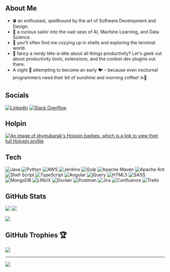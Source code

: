 ## About Me

- 🍀 an enthusiast, spellbound by the art of Software Development and Design.<br>
- 🤖 a curious sailor into the vast seas of AI, Machine Learning, and Data Science.<br>
- 🐚 you'll often find me cozying up in shells and exploring the terminal world.
- 🧰 fancy a nerdy tête-à-tête about all things productivity? Let's geek out about productivity tools, extensions, and the coolest dev plugins out there.<br>
- A night 🦉 attempting to become an early 🐦 – because even nocturnal programmers need their bit of sunshine and morning coffee! ☕🌅

## Socials

[![LinkedIn](https://img.shields.io/badge/LinkedIn-%230077B5.svg?logo=linkedin&logoColor=white)](https://linkedin.com/in/youssef-mubarak) [![Stack Overflow](https://img.shields.io/badge/-Stackoverflow-FE7A16?logo=stack-overflow&logoColor=white)](https://stackoverflow.com/users/16556051/youssef-mubarak)

## Holpin
[![An image of @ymubarak's Holopin badges, which is a link to view their full Holopin profile](https://holopin.me/ymubarak)](https://holopin.io/@ymubarak)

## Tech
![Java](https://img.shields.io/badge/java-%23ED8B00.svg?style=for-the-badge&logo=java&logoColor=white) 
![Python](https://img.shields.io/badge/python-3670A0?style=for-the-badge&logo=python&logoColor=ffdd54) 
![AWS](https://img.shields.io/badge/AWS-%23FF9900.svg?style=for-the-badge&logo=amazon-aws&logoColor=white) 
![Jenkins](https://img.shields.io/badge/jenkins-%232C5263.svg?style=for-the-badge&logo=jenkins&logoColor=white) 
![Gulp](https://img.shields.io/badge/GULP-%23CF4647.svg?style=for-the-badge&logo=gulp&logoColor=white) 
![Apache Maven](https://img.shields.io/badge/Apache%20Maven-C71A36?style=for-the-badge&logo=Apache%20Maven&logoColor=white) 
![Apache Ant](https://img.shields.io/badge/Apache%20Ant-A81C7D?style=for-the-badge&logo=Apache%20Ant&logoColor=white) 
![Shell Script](https://img.shields.io/badge/shell_script-%23121011.svg?style=for-the-badge&logo=gnu-bash&logoColor=white) 
![TypeScript](https://img.shields.io/badge/typescript-%23007ACC.svg?style=for-the-badge&logo=typescript&logoColor=white) 
![Angular](https://img.shields.io/badge/angular-%23DD0031.svg?style=for-the-badge&logo=angular&logoColor=white) 
![jQuery](https://img.shields.io/badge/jquery-%230769AD.svg?style=for-the-badge&logo=jquery&logoColor=white) 
![HTML5](https://img.shields.io/badge/html5-%23E34F26.svg?style=for-the-badge&logo=html5&logoColor=white) 
![SASS](https://img.shields.io/badge/SASS-hotpink.svg?style=for-the-badge&logo=SASS&logoColor=white) 
![MongoDB](https://img.shields.io/badge/MongoDB-%234ea94b.svg?style=for-the-badge&logo=mongodb&logoColor=white) 
![LINUX](https://img.shields.io/badge/Linux-FCC624?style=for-the-badge&logo=linux&logoColor=black) 
![Docker](https://img.shields.io/badge/docker-%230db7ed.svg?style=for-the-badge&logo=docker&logoColor=white) 
![Postman](https://img.shields.io/badge/Postman-FF6C37?style=for-the-badge&logo=postman&logoColor=white) 
![Jira](https://img.shields.io/badge/jira-%230A0FFF.svg?style=for-the-badge&logo=jira&logoColor=white) 
![Confluence](https://img.shields.io/badge/confluence-%23172BF4.svg?style=for-the-badge&logo=confluence&logoColor=white) 
![Trello](https://img.shields.io/badge/Trello-%23026AA7.svg?style=for-the-badge&logo=Trello&logoColor=white) 


## GitHub Stats
![](https://github-readme-stats.vercel.app/api?username=ymubarak&theme=dark&hide=)
![](https://github-readme-streak-stats.herokuapp.com/?user=ymubarak&theme=dark&hide_border=false)<br/> 
<!-- ![](https://github-readme-stats.vercel.app/api?username=ymubarak&theme=dark&hide_border=false&include_all_commits=true&count_private=true)<br/> -->
![](https://github-readme-stats.vercel.app/api/top-langs/?username=ymubarak&theme=dark&hide_border=false&include_all_commits=true&count_private=true&layout=compact)

## GitHub Trophies 🏆

![](https://github-profile-trophy.vercel.app/?username=ymubarak&theme=onedark&no-frame=false&no-bg=false&margin-w=4)

---
[![](https://visitcount.itsvg.in/api?id=ymubarak&icon=0&color=0)](https://visitcount.itsvg.in)
